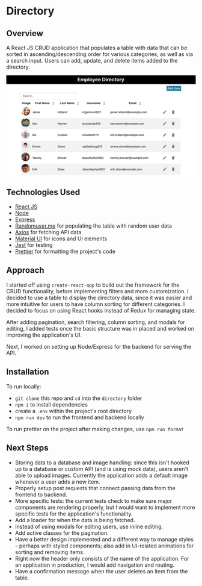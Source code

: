 # Directory

## Overview

A React JS CRUD application that populates a table with data that can be sorted in ascending/descending order for various categories, as well as via a search input. Users can add, update, and delete items added to the directory.

![Screenshot](screenshot.jpg)

## Technologies Used

- [React JS](https://reactjs.org/)
- [Node](https://nodejs.org/)
- [Express](https://expressjs.com/)
- [Randomuser.me](https://randomuser.me/) for populating the table with random user data
- [Axios](https://github.com/axios/axios) for fetching API data
- [Material UI](https://material-ui.com/) for icons and UI elements
- [Jest](https://jestjs.io/) for testing
- [Prettier](https://prettier.io/) for formatting the project's code

## Approach

I started off using `create-react-app` to build out the framework for the CRUD functionality, before implementing filters and more customization. I decided to use a table to display the directory data, since it was easier and more intuitive for users to have column sorting for different categories. I decided to focus on using React hooks instead of Redux for managing state.

After adding pagination, search filtering, column sorting, and modals for editing, I added tests once the basic structure was in placed and worked on improving the application's UI.

Next, I worked on setting up Node/Express for the backend for serving the API.

## Installation

To run locally:

- `git clone` this repo and `cd` into the `directory` folder
- `npm i` to install dependencies
- create a `.env` within the project's root directory
- `npm run dev` to run the frontend and backend locally

To run prettier on the project after making changes, use `npm run format`

## Next Steps

- Storing data to a database and image handling: since this isn't hooked up to a database or custom API (and is using mock data), users aren't able to upload images. Currently the application adds a default image whenever a user adds a new item.
- Properly setup post requests that connect passing data from the frontend to backend.
- More specific tests: the current tests check to make sure major components are rendering properly, but I would want to implement more specific tests for the application's functionality.
- Add a loader for when the data is being fetched.
- Instead of using modals for editing users, use inline editing.
- Add active classes for the pagination.
- Have a better design implemented and a different way to manage styles - perhaps with styled components; also add in UI-related animations for sorting and removing items.
- Right now the header only consists of the name of the application. For an application in production, I would add navigation and routing.
- Have a confirmation message when the user deletes an item from the table.